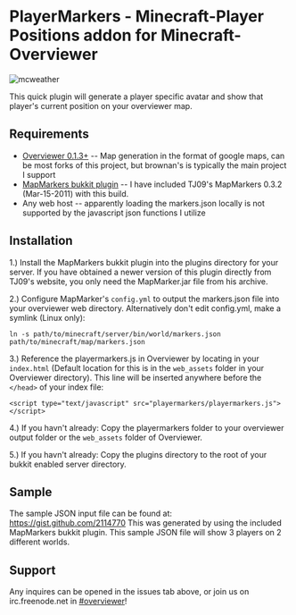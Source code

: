PlayerMarkers - Minecraft-Player Positions addon for Minecraft-Overviewer
=============

![mcweather](http://i.imgur.com/k9SVF.jpg)

This quick plugin will generate a player specific avatar and show that player's current position on your overviewer map.

Requirements
-------

* [Overviewer 0.1.3+](https://github.com/overviewer/Minecraft-Overviewer) -- Map generation in the format of google maps, can be most forks of this project, but brownan's is typically the main project I support
* [MapMarkers bukkit plugin](http://tj09.net/minecraft/MapMarkers/) -- I have included TJ09's MapMarkers 0.3.2 (Mar-15-2011) with this build.
* Any web host -- apparently loading the markers.json locally is not supported by the javascript json functions I utilize

Installation
-------

1.) Install the MapMarkers bukkit plugin into the plugins directory for your server. If you have obtained a newer version of this plugin directly from TJ09's website, you only need the MapMarker.jar file from his archive.

2.) Configure MapMarker's `config.yml` to output the markers.json file into your overviewer web directory.
	Alternatively don't edit config.yml, make a symlink (Linux only):
        
    ln -s path/to/minecraft/server/bin/world/markers.json path/to/minecraft/map/markers.json
        
3.) Reference the playermarkers.js in Overviewer by locating in your `index.html` (Default location for this is in the `web_assets` folder in your Overviewer directory). This line will be inserted anywhere before the `</head>` of your index file:

    <script type="text/javascript" src="playermarkers/playermarkers.js"></script>

4.) If you havn't already: Copy the playermarkers folder to your overviewer output folder or the `web_assets` folder of Overviewer.

5.) If you havn't already: Copy the plugins directory to the root of your bukkit enabled server directory.

Sample
-------

The sample JSON input file can be found at: https://gist.github.com/2114770 This was generated by using the included MapMarkers bukkit plugin. This sample JSON file will show 3 players on 2 different worlds.

Support
-------

Any inquires can be opened in the issues tab above, or join us on irc.freenode.net in [#overviewer](http://webchat.freenode.net?channels=overviewer)!
